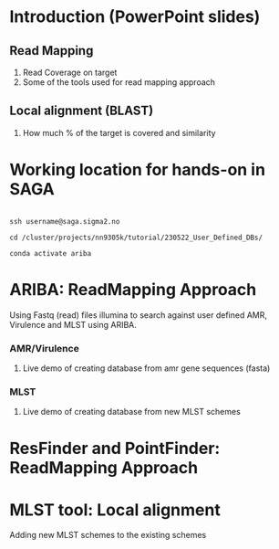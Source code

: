 # Introduction (PowerPoint slides)
## Read Mapping
 1. Read Coverage on target
 2. Some of the tools used for read mapping approach

## Local alignment (BLAST)
 1. How much % of the target is covered and similarity 

# Working location for hands-on in SAGA

```

ssh username@saga.sigma2.no

cd /cluster/projects/nn9305k/tutorial/230522_User_Defined_DBs/

conda activate ariba

```

# ARIBA: ReadMapping Approach
Using Fastq (read) files illumina to search against user defined AMR, Virulence and MLST using ARIBA.

### AMR/Virulence
1. Live demo of creating database from amr gene sequences (fasta)



### MLST
1. Live demo of creating database from new MLST schemes 


# ResFinder and PointFinder: ReadMapping Approach


# MLST tool: Local alignment 
Adding new MLST schemes to the existing schemes

